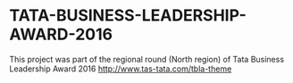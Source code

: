 # TATA-BUSINESS-LEADERSHIP-AWARD-2016
This project was part of the regional round (North region) of Tata Business Leadership Award 2016
http://www.tas-tata.com/tbla-theme
